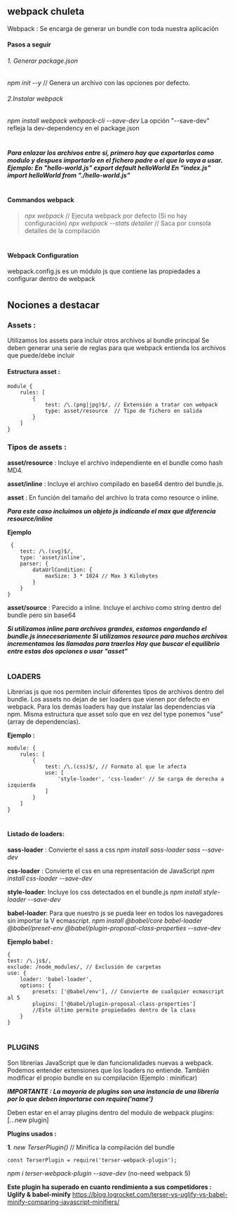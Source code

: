 ## webpack chuleta
Webpack : Se encarga de generar un bundle con toda nuestra aplicación
#### Pasos a seguir
###### 1. Generar package.json
*npm init --y* // Genera un archivo con las opciones por defecto.
###### 2.Instalar webpack
*npm install webpack webpack-cli --save-dev*
La opción "--save-dev" refleja la dev-dependency en el package.json
# 

***Para enlazar los archivos entre si, primero hay que exportarlos como
modulo y despues importarlo en el fichero padre o el que lo vaya a usar.***
***Ejemplo: 
En "hello-world.js" export default helloWorld
En "index.js" import helloWorld from "./hello-world.js"***
# 
#### Commandos webpack
>*npx webpack*  // Ejecuta webpack por defecto (Si no hay configuración)
>*npx webpack --stats detailer* // Saca por consola detalles de la compilación
#
#### Webpack Configuration
webpack.config.js es un módulo js que contiene las propiedades a
configurar dentro de webpack
# 
  
## Nociones a destacar
### Assets :
Utilizamos los assets para incluir otros archivos al bundle principal
Se deben generar una serie de reglas para que webpack entienda los archivos que
puede/debe incluir

#### Estructura asset :

	module {
		rules: [
			{
				test: /\.(png|jpg)$/, // Extensión a tratar con webpack
				type: asset/resource  // Tipo de fichero en salida
			}
		]
	}

  ### Tipos de assets :
**asset/resource** : Incluye el archivo independiente en el bundle como hash MD4.

**asset/inline** : Incluye el archivo compilado en base64 dentro del bundle.js.

**asset** : En función del tamaño del archivo lo trata como resource o inline.

***Para este caso incluimos un objeto js indicando el max que diferencia resource/inline***

**Ejemplo**

	 {
		test: /\.(svg)$/,
		type: 'asset/inline',
		parser: {
			dataUrlCondition: {
				maxSize: 3 * 1024 // Max 3 Kilobytes
			}
		}
	}

**asset/source** : Parecido a inline. Incluye el archivo como string dentro del bundle pero sin base64

***Si utilizamos inline para archivos grandes, estamos engordando el bundle.js innecesariamente
Si utilizamos resource para muchos archivos incrementamos las llamadas para traerlos
Hay que buscar el equilibrio entre estas dos opciones o usar "asset"***
# 

### LOADERS
Librerias js que nos permiten incluir diferentes tipos de archivos dentro del bundle.
Los assets no dejan de ser loaders que vienen por defecto en webpack.
Para los demás loaders hay que instalar las dependencias vía npm.
Misma estructura que asset solo que en vez del type ponemos "use" (array de dependencias).

**Ejemplo :**

	module: {
		rules: [
			{
				test: /\.(css)$/, // Formato al que le afecta
				use: [
					'style-loader', 'css-loader' // Se carga de derecha a izquierda
				]
			}
		]
	}
#
#### Listado de loaders:

  **sass-loader** : Convierte el sass a css
*npm install sass-loader sass --save-dev*

**css-loader** : Convierte el css en una representación de JavaScript
*npm install css-loader --save-dev*

  **style-loader**: Incluye los css detectados en el bundle.js
*npm install style-loader --save-dev*

**babel-loader**: Para que nuestro js se pueda leer en todos los navegadores sin importar la V ecmascript.
*npm install @babel/core babel-loader @babel/preset-env @babel/plugin-proposal-class-properties --save-dev*

  **Ejemplo babel :**

	{
	test: /\.js$/,
	exclude: /node_modules/, // Exclusión de carpetas
	use: {
		loader: 'babel-loader',
		options: {
			presets: ['@babel/env'], // Convierte de cualquier ecmascript al 5
			plugins: ['@babel/plugin-proposal-class-properties'] 
			//Este último permite propiedades dentro de la class
		}
	}
# 
  
  ### PLUGINS

Son librerias JavaScript que le dan funcionalidades nuevas a webpack.
Podemos entender  extensiones que los loaders no entiende.
También modificar el propio bundle en su compilación (Ejemplo : minificar)

***IMPORTANTE : La mayoría de plugins son una instancia de una librería por lo que deben importarse con require('name')***

Deben estar en el array plugins dentro del modulo de webpack plugins: [...new plugin]

**Plugins usados :**

**1**. *new TerserPlugin()* // Minifica la compilación del bundle

	const TerserPlugin = require('terser-webpack-plugin');
*npm i terser-webpack-plugin --save-dev* (no-need webpack 5)

**Este plugin ha superado en cuanto rendimiento a sus competidores : Uglify & babel-minify**
https://blog.logrocket.com/terser-vs-uglify-vs-babel-minify-comparing-javascript-minifiers/

